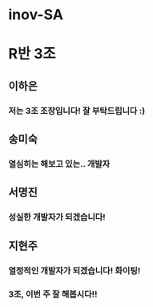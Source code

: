 # inov-SA

# R반 3조

## 이하은
### 저는 3조 조장입니다! 잘 부탁드립니다 :)

## 송미숙
### 열심히는 해보고 있는.. 개발자

## 서명진
### 성실한 개발자가 되겠습니다!

## 지현주
### 열정적인 개발자가 되겠습니다! 화이팅!

### 3조, 이번 주 잘 해봅시다!!